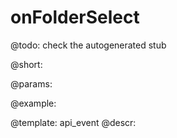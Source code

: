 onFolderSelect
=============

@todo:
	check the autogenerated stub

@short:
	

@params:

@example:


@template:	api_event
@descr:

